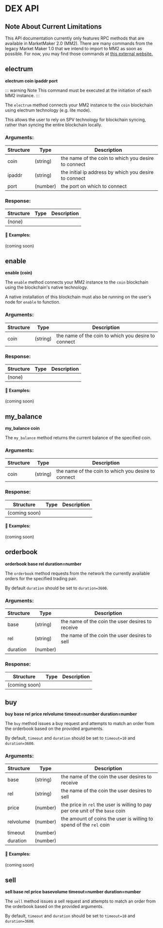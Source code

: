 # DEX API

## Note About Current Limitations

This API documentation currently only features RPC methods that are available in MarketMaker 2.0 (MM2). There are many commands from the legacy Market Maker 1.0 that we intend to import to MM2 as soon as possible. For now, you may find those commands at [this external website.](api.kmd.host)

## electrum

**electrum coin ipaddr port**

::: warning Note
This command must be executed at the initiation of each MM2 instance.
:::

The `electrum` method connects your MM2 instance to the `coin` blockchain using electrum technology (e.g. lite mode).

This allows the user to rely on SPV technology for blockchain syncing, rather than syncing the entire blockchain locally.

### Arguments:

| Structure | Type     | Description |
| --------- | -------- | ----------- |
| coin      | (string) | the name of the coin to which you desire to connect |
| ipaddr    | (string) | the initial ip address by which you desire to connect |
| port      | (number) | the port on which to connect |

### Response:

| Structure | Type     | Description |
| --------- | -------- | ----------- |
| (none)    |           |           |

#### :pushpin: Examples:

(coming soon)

## enable

**enable (coin)**

The `enable` method connects your MM2 instance to the `coin` blockchain using the blockchain's native technology.

A native installation of this blockchain must also be running on the user's node for `enable` to function.

### Arguments:

| Structure | Type     | Description |
| --------- | -------- | ----------- |
| coin      | (string) | the name of the coin to which you desire to connect |

### Response:


| Structure | Type     | Description |
| --------- | -------- | ----------- |
| (none)    |||

#### :pushpin: Examples:

(coming soon)

## my_balance

**my_balance coin**

The `my_balance` method returns the current balance of the specified coin.

### Arguments:

| Structure | Type     | Description |
| --------- | -------- | ----------- |
| coin      | (string) | the name of the coin to which you desire to connect |

### Response:


| Structure | Type     | Description |
| --------- | -------- | ----------- |
|(coming soon)|||

#### :pushpin: Examples:

(coming soon)

## orderbook

**orderbook base rel duration=number**

The `orderbook` method requests from the network the currently available orders for the specified trading pair.

By default `duration` should be set to `duration=3600`.

### Arguments:

| Structure | Type     | Description |
| --------- | -------- | ----------- |
| base       | (string) | the name of the coin the user desires to receive |
| rel       | (string) | the name of the coin the user desires to sell |
| duration  | (number) | |

### Response:


| Structure | Type     | Description |
| --------- | -------- | ----------- |
|(coming soon)|||

## buy

**buy base rel price relvolume timeout=number duration=number**

The `buy` method issues a buy request and attempts to match an order from the orderbook based on the provided arguments.

By default, `timeout` and `duration` should be set to `timeout=10` and `duration=3600`.

### Arguments:

| Structure | Type     | Description |
| --------- | -------- | ----------- |
| base       | (string) | the name of the coin the user desires to receive |
| rel       | (string) | the name of the coin the user desires to sell |
| price     | (number) | the price in `rel` the user is willing to pay per one unit of the `base` coin |
| relvolume | (number) | the amount of coins the user is willing to spend of the `rel` coin |
| timeout | (number) | |
| duration | (number) | | 

#### :pushpin: Examples:

(coming soon)

## sell

**sell base rel price basevolume timeout=number duration=number**

The `sell` method issues a sell request and attempts to match an order from the orderbook based on the provided arguments.

By default, `timeout` and `duration` should be set to `timeout=10` and `duration=3600`.




